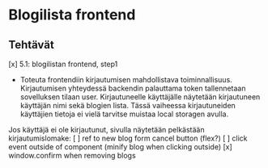 # Blogilista frontend

## Tehtävät


[x] 5.1: blogilistan frontend, step1
  * Toteuta frontendiin kirjautumisen mahdollistava toiminnallisuus. Kirjautumisen yhteydessä backendin palauttama token tallennetaan sovelluksen tilaan user. Kirjautuneelle käyttäjälle näytetään kirjautuneen käyttäjän nimi sekä blogien lista. Tässä vaiheessa kirjautuneiden käyttäjien tietoja ei vielä tarvitse muistaa local storagen avulla.

Jos käyttäjä ei ole kirjautunut, sivulla näytetään pelkästään kirjautumislomake:
[ ] ref to new blog form cancel button (flex?)
[ ] click event outside of component (minify blog when clicking outside)
[x] window.confirm when removing blogs